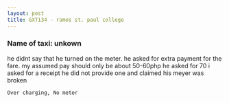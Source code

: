 ```yaml
---
layout: post
title: GXT134 - ramos st. paul college
---
```


### Name of taxi: unkown

he didnt say that he turned on the meter. he asked for extra payment for the fare. my assumed pay should only be about 50-60php he asked for 70 i asked for a receipt he did not provide one and claimed his meyer was broken

```Over charging, No meter```

